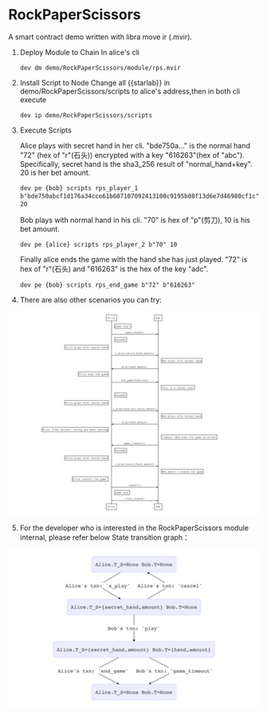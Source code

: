 # RockPaperScissors
A smart contract demo written with libra move ir (.mvir).

1. Deploy Module to Chain
    In alice's cli
    ```
    dev dm demo/RockPaperScissors/module/rps.mvir

    ```

2. Install Script to Node
    Change all {{starlab}} in demo/RockPaperScissors/scripts to alice's address,then in both cli execute
    ```
    dev ip demo/RockPaperScissors/scripts

    ```

3. Execute Scripts

     Alice plays with secret hand in her cli.
     "bde750a..." is the normal hand "72" (hex of "r"(石头)) encrypted with a key "616263"(hex of "abc").
     Specifically, secret hand is the sha3_256 result of "normal_hand+key".
     20 is her bet amount.
    ```
    dev pe {bob} scripts rps_player_1 b"bde750abcf1d176a34cce61b607107092413100c9195b08f13d6e7d46980cf1c", 20
    ```
     Bob plays with normal hand in his cli. "70" is hex of "p"(剪刀), 10 is his bet amount.
    ```
    dev pe {alice} scripts rps_player_2 b"70" 10
    ```
     Finally alice ends the game with the hand she has just played. "72" is hex of "r"(石头) and "616263" is the hex of the key "adc".
    ```
    dev pe {bob} scripts rps_end_game b"72" b"616263"
    ```

4. There are also other scenarios you can try:

![scenario](./img/scenario.png)

5. For the developer who is interested in the RockPaperScissors module internal, please refer below State transition graph：

![state](./img/state.png)

